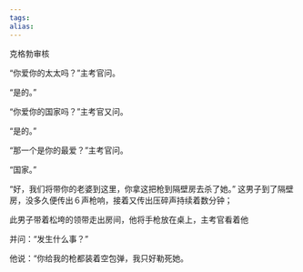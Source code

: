 ```yaml
---
tags: 
alias:
---
```


克格勃审核

“你爱你的太太吗？”主考官问。

“是的。”

“你爱你的国家吗？”主考官又问。

“是的。”

“那一个是你的最爱？”主考官问。

“国家。”

“好，我们将带你的老婆到这里，你拿这把枪到隔壁房去杀了她。” 这男子到了隔壁房，没多久便传出６声枪响，接着又传出压碎声持续着数分钟；

此男子带着松垮的领带走出房间，他将手枪放在桌上，主考官看着他

并问：“发生什么事？”

他说：“你给我的枪都装着空包弹，我只好勒死她。

